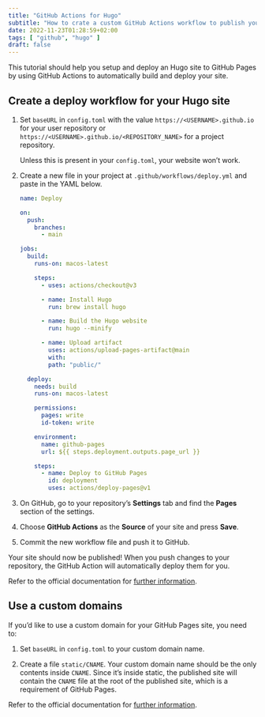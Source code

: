 ```yaml
---
title: "GitHub Actions for Hugo"
subtitle: "How to crate a custom GitHub Actions workflow to publish your Hugo site on GitHub Pages."
date: 2022-11-23T01:28:59+02:00
tags: [ "github", "hugo" ]
draft: false
---
```


This tutorial should help you setup and deploy an Hugo site to GitHub Pages by using GitHub Actions to automatically build and deploy your site.

<!--more-->

## Create a deploy workflow for your Hugo site

1. Set `baseURL` in `config.toml` with the value `https://<USERNAME>.github.io` for your user repository or `https://<USERNAME>.github.io/<REPOSITORY_NAME>` for a project repository.

    Unless this is present in your `config.toml`, your website won’t work.

1. Create a new file in your project at `.github/workflows/deploy.yml` and paste in the YAML below.

    ```yml
    name: Deploy

    on:
      push:
        branches:
          - main

    jobs:
      build:
        runs-on: macos-latest

        steps:
          - uses: actions/checkout@v3

          - name: Install Hugo
            run: brew install hugo

          - name: Build the Hugo website
            run: hugo --minify

          - name: Upload artifact
            uses: actions/upload-pages-artifact@main
            with:
            path: "public/"

      deploy:
        needs: build
        runs-on: macos-latest

        permissions:
          pages: write
          id-token: write

        environment:
          name: github-pages
          url: ${{ steps.deployment.outputs.page_url }}

        steps:
          - name: Deploy to GitHub Pages
            id: deployment
            uses: actions/deploy-pages@v1
    ```

1. On GitHub, go to your repository’s **Settings** tab and find the **Pages** section of the settings.

1. Choose **GitHub Actions** as the **Source** of your site and press **Save**.

1. Commit the new workflow file and push it to GitHub.

Your site should now be published! When you push changes to your repository, the GitHub Action will automatically deploy them for you.

Refer to the official documentation for [further information](https://gohugo.io/hosting-and-deployment/hosting-on-github/).

## Use a custom domains

If you’d like to use a custom domain for your GitHub Pages site, you need to:

1. Set `baseURL` in `config.toml` to your custom domain name.

1. Create a file `static/CNAME`. Your custom domain name should be the only contents inside `CNAME`. Since it’s inside static, the published site will contain the `CNAME` file at the root of the published site, which is a requirement of GitHub Pages.

Refer to the official documentation for [further information](https://docs.github.com/en/pages/configuring-a-custom-domain-for-your-github-pages-site).
